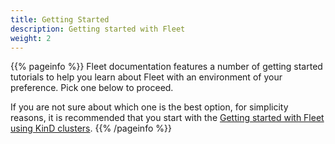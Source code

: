 ```yaml
---
title: Getting Started
description: Getting started with Fleet
weight: 2
---
```


{{% pageinfo %}}
Fleet documentation features a number of getting started tutorials to help you learn
about Fleet with an environment of your preference. Pick one below to proceed.

If you are not sure about which one is the best option, for simplicity reasons, it is
recommended that you start with the
[Getting started with Fleet using KinD clusters](/docs/getting-started/kind.md).
{{% /pageinfo %}}

